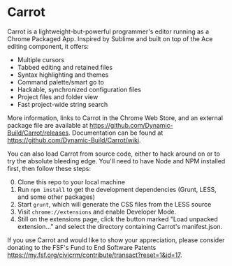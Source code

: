 Carrot
=====

Carrot is a lightweight-but-powerful programmer's editor running as a Chrome
Packaged App. Inspired by Sublime and built on top of the Ace editing
component, it offers:

-  Multiple cursors
-  Tabbed editing and retained files
-  Syntax highlighting and themes
-  Command palette/smart go to
-  Hackable, synchronized configuration files
-  Project files and folder view
-  Fast project-wide string search

More information, links to Carrot in the Chrome Web Store, and an
external package file are available at https://github.com/Dynamic-Build/Carrot/releases.
Documentation can be found at https://github.com/Dynamic-Build/Carrot/wiki.

You can also load Carrot from source code, either to hack around on or
to try the absolute bleeding edge. You'll need to have Node and NPM
installed first, then follow these steps:

0. Clone this repo to your local machine
1. Run ``npm install`` to get the development dependencies (Grunt, LESS,
   and some other packages)
2. Start ``grunt``, which will generate the CSS files from the LESS
   source
3. Visit ``chrome://extensions`` and enable Developer Mode.
4. Still on the extensions page, click the button marked "Load unpacked
   extension..." and select the directory containing Carrot's
   manifest.json.

If you use Carrot and would like to show your appreciation, please
consider donating to the FSF's Fund to End Software
Patents <https://my.fsf.org/civicrm/contribute/transact?reset=1&id=17>.
